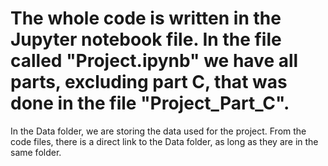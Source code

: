 # The whole code is written in the Jupyter notebook file. In the file called "Project.ipynb" we have all parts, excluding part C, that was done in the file "Project_Part_C". 
In the Data folder, we are storing the data used for the project. From the code files, there is a direct link to the Data folder, as long as they are in the same folder. 
